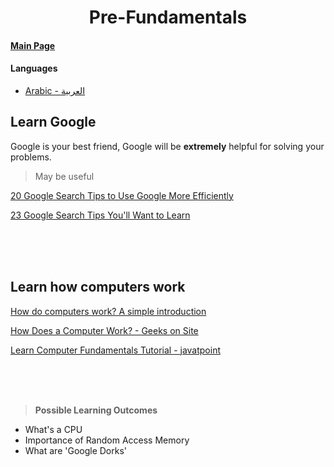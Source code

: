 <h1 align='center'>Pre-Fundamentals</h1>

#### [Main Page](../../README.md)

#### Languages

- [Arabic - العربية](../ar/pre-fundamentals.md)

## Learn Google

Google is your best friend, Google will be **extremely** helpful for solving your problems.

> May be useful

[20 Google Search Tips to Use Google More Efficiently](https://www.lifehack.org/articles/technology/20-tips-use-google-search-efficiently.html)

[23 Google Search Tips You'll Want to Learn](https://www.pcmag.com/how-to/23-google-search-tips-youll-want-to-learn)

<br>
<br>
<br>

## Learn how computers work

[How do computers work? A simple introduction](https://www.explainthatstuff.com/howcomputerswork.html)

[How Does a Computer Work? - Geeks on Site](https://geeksonsite.com/blog/how-does-a-computer-work/)

[Learn Computer Fundamentals Tutorial - javatpoint](https://www.javatpoint.com/computer-fundamentals-tutorial)

<br>
<br>
<br>

> **Possible Learning Outcomes**

- What's a CPU
- Importance of Random Access Memory
- What are 'Google Dorks'
